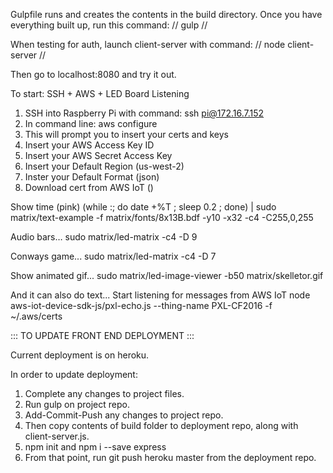 Gulpfile runs and creates the contents in the build directory.
Once you have everything built up, run this command: // gulp //


When testing for auth, launch client-server with command: // node client-server //

Then go to localhost:8080 and try it out.



To start: SSH + AWS + LED Board Listening
1. SSH into Raspberry Pi with command: ssh pi@172.16.7.152
2. In command line: aws configure
3. This will prompt you to insert your certs and keys
4. Insert your AWS Access Key ID
5. Insert your AWS Secret Access Key
6. Insert your Default Region (us-west-2)
7. Inster your Default Format (json)
8. Download cert from AWS IoT ()

Show time (pink)
(while :; do date +%T ; sleep 0.2 ; done) | sudo matrix/text-example -f matrix/fonts/8x13B.bdf -y10 -x32 -c4 -C255,0,255

Audio bars…
sudo matrix/led-matrix -c4 -D 9

Conways game...
sudo matrix/led-matrix -c4 -D 7

Show animated gif...
sudo matrix/led-image-viewer -b50 matrix/skelletor.gif

And it can also do text...
Start listening for messages from AWS IoT
node aws-iot-device-sdk-js/pxl-echo.js --thing-name PXL-CF2016 -f ~/.aws/certs


::: TO UPDATE FRONT END DEPLOYMENT :::

Current deployment is on heroku.

In order to update deployment:
1. Complete any changes to project files.
2. Run gulp on project repo.
3. Add-Commit-Push any changes to project repo.
4. Then copy contents of build folder to deployment repo, along with client-server.js.
5. npm init and npm i --save express
5. From that point, run git push heroku master from the deployment repo.

